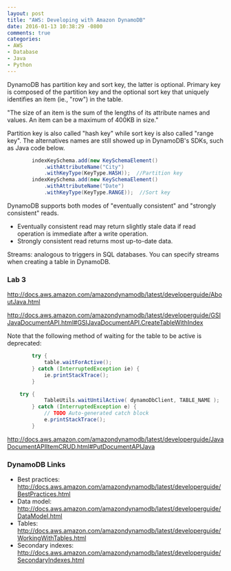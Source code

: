 ```yaml
---
layout: post
title: "AWS: Developing with Amazon DynamoDB"
date: 2016-01-13 10:38:29 -0800
comments: true
categories:
- AWS 
- Database
- Java
- Python
---
```


DynamoDB has partition key and sort key, the latter is optional.
Primary key is composed of the partition key and the optional sort key that uniquely identifies an item (ie., "row") in the table.

"The size of an item is the sum of the lengths of its attribute names and values. An item can be a maximum of 400KB in size."

Partition key is also called "hash key" while sort key is also called "range key". The alternatives names are still showed up in DynamoDB's SDKs, such as Java code below.

``` java
    	indexKeySchema.add(new KeySchemaElement()
    	    .withAttributeName("City")
    	    .withKeyType(KeyType.HASH));  //Partition key
    	indexKeySchema.add(new KeySchemaElement()
    	    .withAttributeName("Date")
    	    .withKeyType(KeyType.RANGE));  //Sort key
```



DynamoDB supports both modes of "eventually consistent" and "strongly consistent" reads.

* Eventually consistent read may return slightly stale data if read operation is immediate after a write operation.
* Strongly consistent read returns most up-to-date data.

Streams: analogous to triggers in SQL databases. You can specify streams when creating a table in DynamoDB.

### Lab 3

http://docs.aws.amazon.com/amazondynamodb/latest/developerguide/AboutJava.html

http://docs.aws.amazon.com/amazondynamodb/latest/developerguide/GSIJavaDocumentAPI.html#GSIJavaDocumentAPI.CreateTableWithIndex

Note that the following method of waiting for the table to be active is deprecated:

``` java
        try {
            table.waitForActive();
        } catch (InterruptedException ie) {
            ie.printStackTrace();
        }
```

``` java
    try {
			TableUtils.waitUntilActive( dynamoDbClient, TABLE_NAME );
		} catch (InterruptedException e) {
			// TODO Auto-generated catch block
			e.printStackTrace();
		}
```

http://docs.aws.amazon.com/amazondynamodb/latest/developerguide/JavaDocumentAPIItemCRUD.html#PutDocumentAPIJava


### DynamoDB Links

* Best practices: http://docs.aws.amazon.com/amazondynamodb/latest/developerguide/BestPractices.html
* Data model: http://docs.aws.amazon.com/amazondynamodb/latest/developerguide/DataModel.html
* Tables: http://docs.aws.amazon.com/amazondynamodb/latest/developerguide/WorkingWithTables.html
* Secondary indexes: http://docs.aws.amazon.com/amazondynamodb/latest/developerguide/SecondaryIndexes.html

